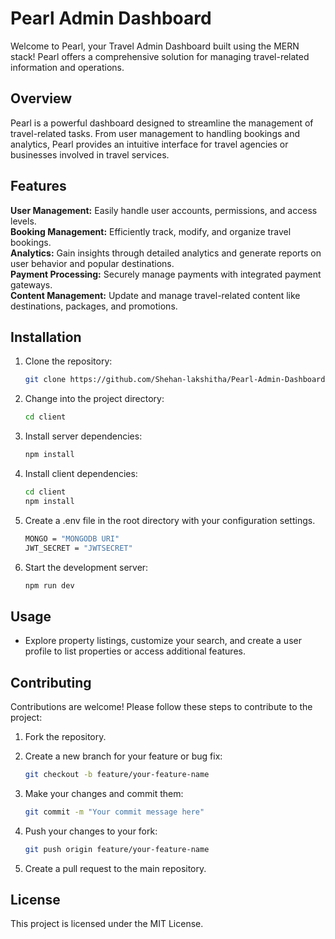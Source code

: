 # Pearl Admin Dashboard


Welcome to Pearl, your Travel Admin Dashboard built using the MERN stack! Pearl offers a comprehensive solution for managing travel-related information and operations.

## Overview
Pearl is a powerful dashboard designed to streamline the management of travel-related tasks. From user management to handling bookings and analytics, Pearl provides an intuitive interface for travel agencies or businesses involved in travel services.

## Features
**User Management:** Easily handle user accounts, permissions, and access levels.<br/>
**Booking Management:** Efficiently track, modify, and organize travel bookings.<br/>
**Analytics:** Gain insights through detailed analytics and generate reports on user behavior and popular destinations.<br/>
**Payment Processing:** Securely manage payments with integrated payment gateways.<br/>
**Content Management:** Update and manage travel-related content like destinations, packages, and promotions.<br/>

## Installation

1. Clone the repository:

   ```bash
   git clone https://github.com/Shehan-lakshitha/Pearl-Admin-Dashboard.git
   ```

2. Change into the project directory:
   ```bash
   cd client
   ```
3. Install server dependencies:

   ```bash
   npm install
   ```

4. Install client dependencies:

   ```bash
   cd client
   npm install
   ```

5. Create a .env file in the root directory with your configuration settings.

   ```bash
   MONGO = "MONGODB URI"
   JWT_SECRET = "JWTSECRET"
   ```

6. Start the development server:

   ```bash
   npm run dev
   ```

## Usage

- Explore property listings, customize your search, and create a user profile to list properties or access additional features.

## Contributing

Contributions are welcome! Please follow these steps to contribute to the project:

1. Fork the repository.
2. Create a new branch for your feature or bug fix:

   ```bash
   git checkout -b feature/your-feature-name
   ```

3. Make your changes and commit them:

   ```bash
   git commit -m "Your commit message here"
   ```

4. Push your changes to your fork:

   ```bash
   git push origin feature/your-feature-name
   ```

5. Create a pull request to the main repository.

## License

This project is licensed under the MIT License. 



